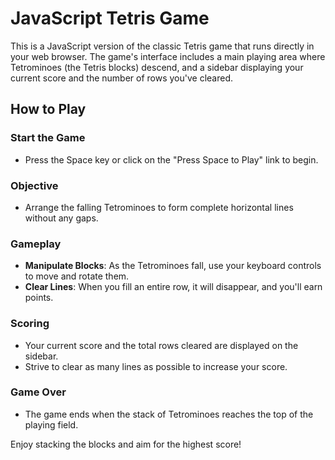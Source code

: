 # JavaScript Tetris Game

This is a JavaScript version of the classic Tetris game that runs directly in your web browser. The game's interface includes a main playing area where Tetrominoes (the Tetris blocks) descend, and a sidebar displaying your current score and the number of rows you've cleared.

## How to Play

### Start the Game
- Press the Space key or click on the "Press Space to Play" link to begin.

### Objective
- Arrange the falling Tetrominoes to form complete horizontal lines without any gaps.

### Gameplay
- **Manipulate Blocks**: As the Tetrominoes fall, use your keyboard controls to move and rotate them.
- **Clear Lines**: When you fill an entire row, it will disappear, and you'll earn points.

### Scoring
- Your current score and the total rows cleared are displayed on the sidebar.
- Strive to clear as many lines as possible to increase your score.

### Game Over
- The game ends when the stack of Tetrominoes reaches the top of the playing field.

Enjoy stacking the blocks and aim for the highest score!

